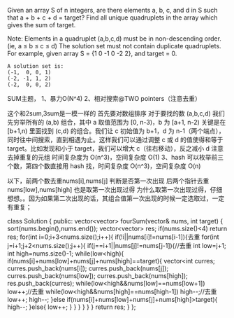 Given an array S of n integers, are there elements a, b, c, and d in S such that a + b + c + d = target? Find all unique quadruplets in the array which gives the sum of target.

Note:
Elements in a quadruplet (a,b,c,d) must be in non-descending order. (ie, a ≤ b ≤ c ≤ d)
The solution set must not contain duplicate quadruplets.
    For example, given array S = {1 0 -1 0 -2 2}, and target = 0.

    A solution set is:
    (-1,  0, 0, 1)
    (-2, -1, 1, 2)
    (-2,  0, 0, 2)
    
SUM主题，
1、暴力O(N^4)
2、相对搜索@TWO pointers（注意去重）

  这个和2sum,3sum是一模一样的
  首先要对数组排序
  对于要找的数 (a,b,c,d)
  我们先穷举所有的 (a,b) 组合，其中 a 取值范围为 [0, n-3)，b 为 [a+1, n-2)
  关键是在 [b+1,n) 里面找到 (c,d) 的组合。我们让 c 初始值为 b+1，d 为 n-1（两个端点），同时往中间搜索，直到相遇为止。这样我们可以通过调整 c 或 d 的值使得和等于 target。比如发现和小于 target，我们可以增大 c（往右移动），反之减小 d
  注意去掉重复的元组
  时间复杂度为 O(n^3)，空间复杂度 O(1)
3、hash
  可以枚举前三个数，第四个数直接用 hash 找，时间复杂度 O(n^3)，空间复杂度 O(n)
  
以下，前两个数去重nums[i],nums[j] 判断是否第一次出现
后两个指针去重nums[low],nums[high] 也是取第一次出现过得
为什么取第一次出现过得，仔细想想。。因为如果第二次出现的话，其组合值第一次出现的时候一定选取过，一定有重复；

class Solution {
public:
    vector<vector<int>> fourSum(vector<int>& nums, int target) {
        sort(nums.begin(),nums.end());
        vector<vector<int>> res;
        if(nums.size()<4) return res;
        for(int i=0;i+3<nums.size();i++){
            if(!i||nums[i]!=nums[i-1]){去重
                for(int j=i+1;j+2<nums.size();j++){
                    if(j==i+1||nums[j]!=nums[j-1]){//去重
                        int low=j+1;
                        int high=nums.size()-1;
                        while(low<high){
                            if(nums[i]+nums[low]+nums[j]+nums[high]==target){
                                vector<int curres;
                                curres.push_back(nums[i]);
                                curres.push_back(nums[j]);
                                curres.push_back(nums[low]);
                                curres.push_back(nums[high]);
                                res.push_back(curres);
                                while(low<high&&nums[low]==nums[low+1]) low++;//去重
                                while(low<high&&nums[high]==nums[high-1]) high--;//去重
                                low++;
                                high--;
                            }else if(nums[i]+nums[low]+nums[j]+nums[high]>target){
                                high--;
                            }else{
                                low++;
                            }
                        }
                    }
                }
            }
        }
        return res;
    }
};
